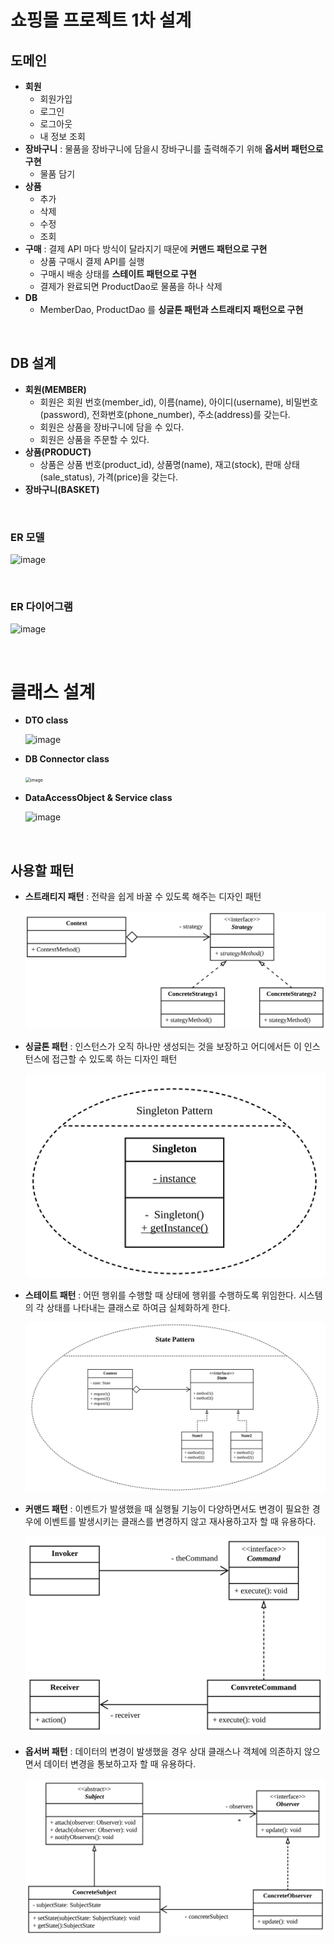 # 쇼핑몰 프로젝트 1차 설계

## 도메인

* **회원**
  * 회원가입
  * 로그인
  * 로그아웃
  * 내 정보 조회
* **장바구니** : 물품을 장바구니에 담을시 장바구니를 출력해주기 위해 **옵서버 패턴으로 구현**
  * 물품 담기
* **상품**
  * 추가
  * 삭제
  * 수정
  * 조회
* **구매** : 결제 API 마다 방식이 달라지기 때문에 **커맨드 패턴으로 구현**
  * 상품 구매시 결제 API를 실행
  * 구매시 배송 상태를 **스테이트 패턴으로 구현**
  * 결제가 완료되면 ProductDao로 물품을 하나 삭제
* **DB**
  * MemberDao, ProductDao 를 **싱글톤 패턴과 스트래티지 패턴으로 구현**

<br>

## DB 설계

* **회원(MEMBER)**
  * 회원은 회원 번호(member_id), 이름(name), 아이디(username), 비밀번호(password), 전화번호(phone_number), 주소(address)를 갖는다.
  * 회원은 상품을 장바구니에 담을 수 있다.
  * 회원은 상품을 주문할 수 있다.
* **상품(PRODUCT)**
  * 상품은 상품 번호(product_id), 상품명(name), 재고(stock), 판매 상태(sale_status), 가격(price)을 갖는다.
* **장바구니(BASKET)**

<br>

### ER 모델

![image](https://user-images.githubusercontent.com/43431081/74100102-64ed9900-4b6e-11ea-98be-dc7fe342edde.png)

<br>

### ER 다이어그램

![image](https://user-images.githubusercontent.com/43431081/74100104-68812000-4b6e-11ea-9d8c-93c7da9e2ec6.png)

<br>

# 클래스 설계

* **DTO class**

  ![image](https://user-images.githubusercontent.com/43431081/74100114-7fc00d80-4b6e-11ea-8b58-e77bf59b910d.png)

* **DB Connector class**

  <img src="https://user-images.githubusercontent.com/43431081/74100115-8189d100-4b6e-11ea-9f3d-8ee30fdc02f5.png" alt="image" style="zoom:50%;" />

* **DataAccessObject & Service class**

  ![image](https://user-images.githubusercontent.com/43431081/74100116-83539480-4b6e-11ea-86d8-3e1dcd17b05b.png)

<br>

## 사용할 패턴

* **스트래티지 패턴** : 전략을 쉽게 바꿀 수 있도록 해주는 디자인 패턴

  <img src="https://github.com/LeeSM0518/design-pattern/raw/master/capture/%EC%8A%A4%ED%81%AC%EB%A6%B0%EC%83%B7%202019-08-14%20%EC%98%A4%ED%9B%84%2010.53.11.png">

* **싱글톤 패턴** : 인스턴스가 오직 하나만 생성되는 것을 보장하고 어디에서든 이 인스턴스에 접근할 수 있도록 하는 디자인 패턴

  <img src="https://github.com/LeeSM0518/design-pattern/raw/master/capture/%EC%8A%A4%ED%81%AC%EB%A6%B0%EC%83%B7%202019-09-02%20%EC%98%A4%EC%A0%84%2010.19.30.png">

* **스테이트 패턴** : 어떤 행위를 수행할 때 상태에 행위를 수행하도록 위임한다. 시스템의 각 상태를 나타내는 클래스로 하여금 실체화하게 한다.

  <img src="https://github.com/LeeSM0518/design-pattern/raw/master/capture/%EC%8A%A4%ED%81%AC%EB%A6%B0%EC%83%B7%202019-09-05%20%EC%98%A4%ED%9B%84%206.49.52.png">

* **커맨드 패턴** : 이벤트가 발생했을 때 실행될 기능이 다양하면서도 변경이 필요한 경우에 이벤트를 발생시키는 클래스를 변경하지 않고 재사용하고자 할 때 유용하다.

  <img src="https://github.com/LeeSM0518/design-pattern/raw/master/capture/%EC%8A%A4%ED%81%AC%EB%A6%B0%EC%83%B7%202019-09-18%20%EC%98%A4%ED%9B%84%203.14.12.png">

* **옵서버 패턴** : 데이터의 변경이 발생했을 경우 상대 클래스나 객체에 의존하지 않으면서 데이터 변경을 통보하고자 할 때 유용하다.

  <img src="https://github.com/LeeSM0518/design-pattern/raw/master/capture/%EC%8A%A4%ED%81%AC%EB%A6%B0%EC%83%B7%202019-09-23%20%EC%98%A4%ED%9B%84%206.03.22.png">